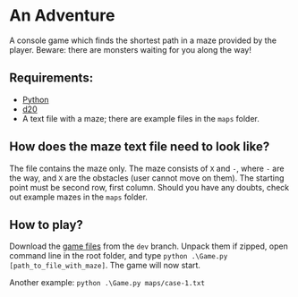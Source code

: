 # An Adventure

A console game which finds the shortest path in a maze provided by the player. Beware: there are monsters waiting for you along the way!

## Requirements:

- [Python](https://www.python.org/downloads/)
- [d20](https://pypi.org/project/d20/)
- A text file with a maze; there are example files in the `maps` folder.

## How does the maze text file need to look like?

The file contains the maze only. The maze consists of `X` and `-`, where `-` are the way, and `X` are the obstacles (user cannot move on them). The starting point must be second row, first column. Should you have any doubts, check out example mazes in the `maps` folder.

## How to play?

Download the [game files](https://git.syberry.com/syberry-academy/syberry-academy-season-8/crew-b108-project/-/archive/dev/crew-b108-project-dev.zip) from the `dev` branch. Unpack them if zipped, open command line in the root folder, and type `python .\Game.py [path_to_file_with_maze]`. The game will now start.

Another example: 
`python .\Game.py maps/case-1.txt`
